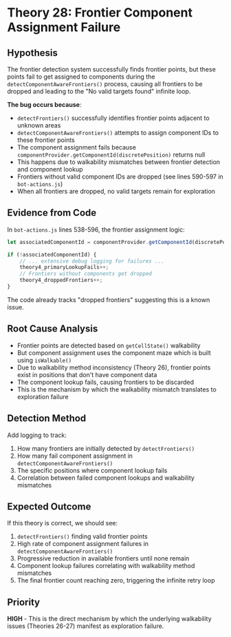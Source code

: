 # Theory 28: Frontier Component Assignment Failure

## Hypothesis
The frontier detection system successfully finds frontier points, but these points fail to get assigned to components during the `detectComponentAwareFrontiers()` process, causing all frontiers to be dropped and leading to the "No valid targets found" infinite loop.

**The bug occurs because**:
- `detectFrontiers()` successfully identifies frontier points adjacent to unknown areas
- `detectComponentAwareFrontiers()` attempts to assign component IDs to these frontier points
- The component assignment fails because `componentProvider.getComponentId(discretePosition)` returns null
- This happens due to walkability mismatches between frontier detection and component lookup
- Frontiers without valid component IDs are dropped (see lines 590-597 in `bot-actions.js`)
- When all frontiers are dropped, no valid targets remain for exploration

## Evidence from Code
In `bot-actions.js` lines 538-596, the frontier assignment logic:
```javascript
let associatedComponentId = componentProvider.getComponentId(discretePosition);

if (!associatedComponentId) {
    // ... extensive debug logging for failures ...
    theory4_primaryLookupFails++;
    // Frontiers without components get dropped
    theory4_droppedFrontiers++;
}
```

The code already tracks "dropped frontiers" suggesting this is a known issue.

## Root Cause Analysis
- Frontier points are detected based on `getCellState()` walkability 
- But component assignment uses the component maze which is built using `isWalkable()`
- Due to walkability method inconsistency (Theory 26), frontier points exist in positions that don't have component data
- The component lookup fails, causing frontiers to be discarded
- This is the mechanism by which the walkability mismatch translates to exploration failure

## Detection Method
Add logging to track:
1. How many frontiers are initially detected by `detectFrontiers()`
2. How many fail component assignment in `detectComponentAwareFrontiers()`
3. The specific positions where component lookup fails
4. Correlation between failed component lookups and walkability mismatches

## Expected Outcome
If this theory is correct, we should see:
1. `detectFrontiers()` finding valid frontier points
2. High rate of component assignment failures in `detectComponentAwareFrontiers()`
3. Progressive reduction in available frontiers until none remain
4. Component lookup failures correlating with walkability method mismatches
5. The final frontier count reaching zero, triggering the infinite retry loop

## Priority
**HIGH** - This is the direct mechanism by which the underlying walkability issues (Theories 26-27) manifest as exploration failure.